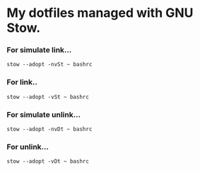# My dotfiles managed with GNU Stow.

### For simulate link...
```
stow --adopt -nvSt ~ bashrc
```
### For link..
```
stow --adopt -vSt ~ bashrc
```
### For simulate unlink...
```
stow --adopt -nvDt ~ bashrc
```
### For unlink...
```
stow --adopt -vDt ~ bashrc
```
